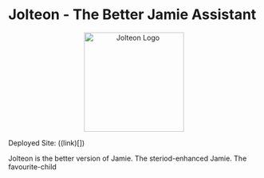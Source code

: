 # Jolteon - The Better Jamie Assistant

<!-- add image -->
<p align="center">
  <img src="https://github.com/jednghk/jolteon/blob/main/docs/Jolteon.png?raw=true" alt="Jolteon Logo" width="200" height="200">
</p>

Deployed Site: ((link)[])

Jolteon is the better version of Jamie. The steriod-enhanced Jamie. The favourite-child